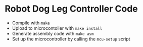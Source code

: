 # Robot Dog Leg Controller Code

- Compile with `make`
- Upload to microcontoller with `make install`
- Generate assembly code with `make asm`
- Set up the microcontroller by calling the `mcu-setup` script
